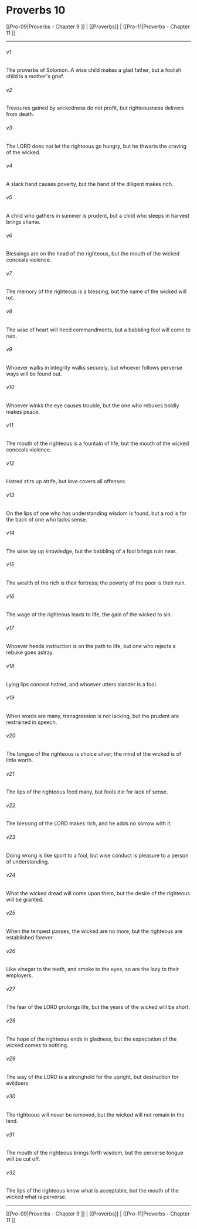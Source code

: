 # Proverbs 10

[[Pro-09|Proverbs - Chapter 9 ]] | [[Proverbs]] | [[Pro-11|Proverbs - Chapter 11 ]]
***

###### v1
The proverbs of Solomon. A wise child makes a glad father, but a foolish child is a mother's grief.
###### v2
Treasures gained by wickedness do not profit, but righteousness delivers from death.
###### v3
The LORD does not let the righteous go hungry, but he thwarts the craving of the wicked.
###### v4
A slack hand causes poverty, but the hand of the diligent makes rich.
###### v5
A child who gathers in summer is prudent, but a child who sleeps in harvest brings shame.
###### v6
Blessings are on the head of the righteous, but the mouth of the wicked conceals violence.
###### v7
The memory of the righteous is a blessing, but the name of the wicked will rot.
###### v8
The wise of heart will heed commandments, but a babbling fool will come to ruin.
###### v9
Whoever walks in integrity walks securely, but whoever follows perverse ways will be found out.
###### v10
Whoever winks the eye causes trouble, but the one who rebukes boldly makes peace.
###### v11
The mouth of the righteous is a fountain of life, but the mouth of the wicked conceals violence.
###### v12
Hatred stirs up strife, but love covers all offenses.
###### v13
On the lips of one who has understanding wisdom is found, but a rod is for the back of one who lacks sense.
###### v14
The wise lay up knowledge, but the babbling of a fool brings ruin near.
###### v15
The wealth of the rich is their fortress; the poverty of the poor is their ruin.
###### v16
The wage of the righteous leads to life, the gain of the wicked to sin.
###### v17
Whoever heeds instruction is on the path to life, but one who rejects a rebuke goes astray.
###### v18
Lying lips conceal hatred, and whoever utters slander is a fool.
###### v19
When words are many, transgression is not lacking, but the prudent are restrained in speech.
###### v20
The tongue of the righteous is choice silver; the mind of the wicked is of little worth.
###### v21
The lips of the righteous feed many, but fools die for lack of sense.
###### v22
The blessing of the LORD makes rich, and he adds no sorrow with it.
###### v23
Doing wrong is like sport to a fool, but wise conduct is pleasure to a person of understanding.
###### v24
What the wicked dread will come upon them, but the desire of the righteous will be granted.
###### v25
When the tempest passes, the wicked are no more, but the righteous are established forever.
###### v26
Like vinegar to the teeth, and smoke to the eyes, so are the lazy to their employers.
###### v27
The fear of the LORD prolongs life, but the years of the wicked will be short.
###### v28
The hope of the righteous ends in gladness, but the expectation of the wicked comes to nothing.
###### v29
The way of the LORD is a stronghold for the upright, but destruction for evildoers.
###### v30
The righteous will never be removed, but the wicked will not remain in the land.
###### v31
The mouth of the righteous brings forth wisdom, but the perverse tongue will be cut off.
###### v32
The lips of the righteous know what is acceptable, but the mouth of the wicked what is perverse.

***

[[Pro-09|Proverbs - Chapter 9 ]] | [[Proverbs]] | [[Pro-11|Proverbs - Chapter 11 ]]

